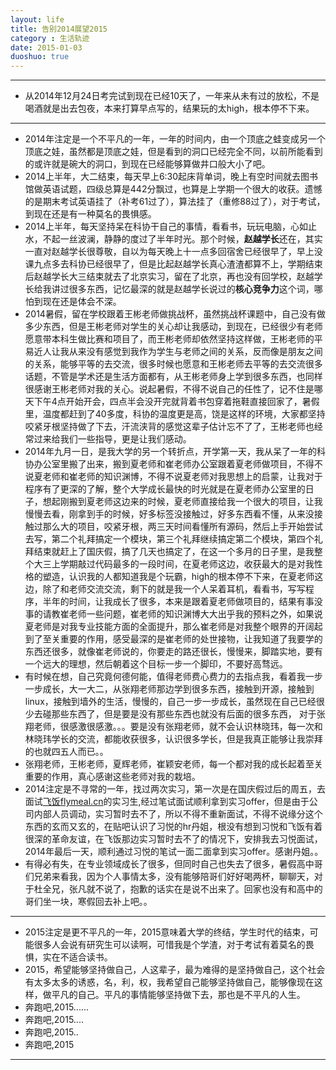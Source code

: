 ```yaml
---
layout: life
title: 告别2014展望2015
category : 生活轨迹
date: 2015-01-03
duoshuo: true
---
```


------------

* 从2014年12月24日考完试到现在已经10天了，一年来从未有过的放松，不是喝酒就是出去包夜，本来打算早点写的，结果玩的太high，根本停不下来。

-------------

* 2014年注定是一个不平凡的一年，一年的时间内，由一个顶底之蛙变成另一个顶底之娃，虽然都是顶底之娃，但是看到的洞口已经完全不同，以前所能看到的或许就是碗大的洞口，到现在已经能够算做井口般大小了吧。
* 2014上半年，大二结束，每天早上6:30起床背单词，晚上有空时间就去图书馆做英语试题，四级总算是442分飘过，也算是上学期一个很大的收获。遗憾的是期末考试英语挂了（补考61过了），算法挂了（重修88过了），对于考试，到现在还是有一种莫名的畏惧感。
* 2014上半年，每天坚持呆在科协干自己的事情，看看书，玩玩电脑，心如止水，不起一丝波澜，静静的度过了半年时光。那个时候，**赵越学长**还在，其实一直对赵越学长很尊敬，自以为每天晚上十一点多回宿舍已经很早了，早上没课九点多去科协已经很早了，但是比起赵越学长真心渣渣都算不上，学期结束后赵越学长大三结束就去了北京实习，留在了北京，再也没有回学校，赵越学长给我讲过很多东西，记忆最深的就是赵越学长说过的**核心竞争力**这个词，哪怕到现在还是体会不深。
* 2014暑假，留在学校跟着王彬老师做挑战杯，虽然挑战杯课题中，自己没有做多少东西，但是王彬老师对学生的关心却让我感动，到现在，已经很少有老师愿意带本科生做比赛和项目了，而王彬老师却依然坚持这样做，王彬老师的平易近人让我从来没有感觉到我作为学生与老师之间的关系，反而像是朋友之间的关系，能够平等的去交流，很多时候也愿意和王彬老师去平等的去交流很多话题，不管是学术还是生活方面都有，从王彬老师身上学到很多东西，也同样很感谢王彬老师对我的关心。说起暑假，不得不说自己的任性了，记不住是哪天下午4点开始开会，四点半会没开完就背着书包穿着拖鞋直接回家了，暑假里，温度都赶到了40多度，科协的温度更是高，饶是这样的环境，大家都坚持咬紧牙根坚持做了下去，汗流浃背的感觉这辈子估计忘不了了，王彬老师也经常过来给我们一些指导，更是让我们感动。
* 2014年九月一日，是我大学的另一个转折点，开学第一天，我从呆了一年的科协办公室里搬了出来，搬到夏老师和崔老师办公室跟着夏老师做项目，不得不说夏老师和崔老师的知识渊博，不得不说夏老师对我思想上的启蒙，让我对于程序有了更深的了解，整个大学成长最快的时光就是在夏老师办公室里的日子，想起刚搬到夏老师这边来的时候，夏老师直接给我一个很大的项目，让我慢慢去看，刚拿到手的时候，好多标签没接触过，好多东西看不懂，从来没接触过那么大的项目，咬紧牙根，两三天时间看懂所有源码，然后上手开始尝试去写，第二个礼拜搞定一个模块，第三个礼拜继续搞定第二个模块，第四个礼拜结束就赶上了国庆假，搞了几天也搞定了，在这一个多月的日子里，是我整个大三上学期敲过代码最多的一段时间，在夏老师这边，收获最大的是对我性格的塑造，认识我的人都知道我是个玩霸，high的根本停不下来，在夏老师这边，除了和老师交流交流，剩下的就是我一个人呆着耳机，看看书，写写程序，半年的时间，让我成长了很多，本来是跟着夏老师做项目的，结果有事没事的请教崔老师一些问题，崔老师的知识渊博大大出乎我的预料之外，如果说夏老师是对我专业技能方面的全面提升，那么崔老师是对我整个眼界的开阔起到了至关重要的作用，感受最深的是崔老师的处世接物，让我知道了我要学的东西还很多，就像崔老师说的，你要走的路还很长，慢慢来，脚踏实地，要有一个远大的理想，然后朝着这个目标一步一个脚印，不要好高骛远。
* 有时候在想，自己究竟何德何能，值得老师费心费力的去指点我，看着我一步一步成长，大一大二，从张翔老师那边学到很多东西，接触到开源，接触到linux，接触到墙外的生活，慢慢的，自己一步一步成长，虽然现在自己已经很少去碰那些东西了，但是要是没有那些东西也就没有后面的很多东西， 对于张翔老师，很感激很感激。。。要是没有张翔老师，就不会认识林晓玮，每一次和林晓玮学长的交流，都能收获很多，认识很多学长，但是我真正能够让我崇拜的也就四五人而已。。
* 张翔老师，王彬老师，夏辉老师，崔颖安老师，每一个都对我的成长起着至关重要的作用，真心感谢这些老师对我的栽培。
* 2014注定是不寻常的一年，找过两次实习，第一次是在国庆假过后的周五，去面试[飞饭flymeal.cn](http://flymeal.cn)的实习生,经过笔试面试顺利拿到实习offer，但是由于公司内部人员调动，实习暂时去不了，所以不得不重新面试，不得不说缘分这个东西的玄而又玄的，在贴吧认识了习悦的hr丹姐，根没有想到习悦和飞饭有着很深的革命友谊，在飞饭那边实习暂时去不了的情况下，安排我去习悦面试，2014年最后一天，顺利通过习悦的笔试一面二面拿到实习offer。感谢丹姐。。
* 有得必有失，在专业领域成长了很多，但同时自己也失去了很多，暑假高中哥们兄弟来看我，因为个人事情太多，没有能够陪哥们好好喝两杯，聊聊天，对于杜全兄，张凡就不说了，抱歉的话实在是说不出来了。回家也没有和高中的哥们坐一块，寒假回去补上吧。。

-------------------

* 2015注定是更不平凡的一年，2015意味着大学的终结，学生时代的结束，可能很多人会说有研究生可以读啊，可惜我是个学渣，对于考试有着莫名的畏惧，实在不适合读书。
* 2015，希望能够坚持做自己，人这辈子，最为难得的是坚持做自己，这个社会有太多太多的诱惑，名，利，权，我希望自己能够坚持做自己，能够像现在这样，做平凡的自己。平凡的事情能够坚持做下去，那也是不平凡的人生。
* 奔跑吧,2015......
* 奔跑吧,2015....
* 奔跑吧,2015..
* 奔跑吧,2015

-------------------